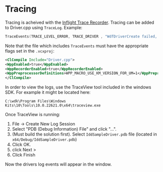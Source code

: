 # Tracing
Tracing is acheived with the [Inflight Trace Recorder](https://learn.microsoft.com/en-us/windows-hardware/drivers/devtest/using-wpp-recorder).
Tracing can be added to Driver.cpp using `TraceLog`. Example:
```cpp
TraceEvents(TRACE_LEVEL_ERROR, TRACE_DRIVER , "WdfDriverCreate failed, %!STATUS!", ntStatus);
```

Note that the file which includes `TraceEvents` must have the appropriate flags set in the `.vcxproj`:
```xml
<ClCompile Include="Driver.cpp">
<WppEnabled>true</WppEnabled>
<WppRecorderEnabled>true</WppRecorderEnabled>
<WppPreprocessorDefinitions>WPP_MACRO_USE_KM_VERSION_FOR_UM=1</WppPreprocessorDefinitions>
</ClCompile>
```

In order to view the logs, use the TraceView tool included in the windows SDK. For example it might be located here:
```
C:\wdk\Program Files\Windows Kits\10\Tools\10.0.22621.0\x64\traceview.exe
```

Once TraceView is running:

1. File -> Create New Log Session
2. Select "PDB (Debug Information) File" and click "...".
3. (Must build the solution first). Select `IddSampleDriver.pdb` file (located in `x64/Debug/IddSampleDriver.pdb`)
4. Click OK.
5. click Next >
6. Click Finish

Now the drivers log events will appear in the window.